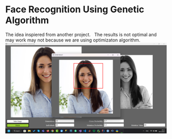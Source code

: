 # Face Recognition Using Genetic Algorithm

The idea inspiered from another project.
&nbsp;
The results is not optimal and may work may not because we are using optimizaton algorithm.
&nbsp;
![Screen](/1.png?raw=true "Result")
